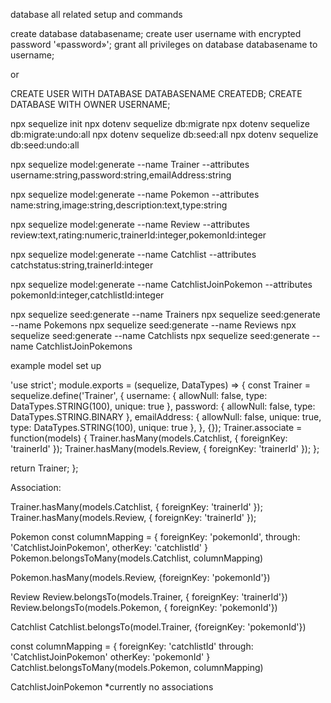 database all related setup and commands

create database databasename;
create user username with encrypted password '«password»';
grant all privileges on database databasename to username;

or

CREATE USER WITH DATABASE DATABASENAME CREATEDB;
CREATE DATABASE WITH OWNER USERNAME;

npx sequelize init
npx dotenv sequelize db:migrate
npx dotenv sequelize db:migrate:undo:all
npx dotenv sequelize db:seed:all
npx dotenv sequelize db:seed:undo:all

npx sequelize model:generate --name Trainer --attributes username:string,password:string,emailAddress:string

npx sequelize model:generate --name Pokemon --attributes name:string,image:string,description:text,type:string

npx sequelize model:generate --name Review --attributes review:text,rating:numeric,trainerId:integer,pokemonId:integer

npx sequelize model:generate --name Catchlist --attributes catchstatus:string,trainerId:integer

npx sequelize model:generate --name CatchlistJoinPokemon --attributes pokemonId:integer,catchlistId:integer

npx sequelize seed:generate --name Trainers
npx sequelize seed:generate --name Pokemons
npx sequelize seed:generate --name Reviews
npx sequelize seed:generate --name Catchlists
npx sequelize seed:generate --name CatchlistJoinPokemons

example model set up

'use strict';
module.exports = (sequelize, DataTypes) => {
  const Trainer = sequelize.define('Trainer', {
    username: {
      allowNull: false,
      type: DataTypes.STRING(100),
      unique: true
    },
    password: {
      allowNull: false,
      type: DataTypes.STRING.BINARY
    },
    emailAddress: {
      allowNull: false,
      unique: true,
      type: DataTypes.STRING(100),
      unique: true
    },
  }, {});
  Trainer.associate = function(models) {
    Trainer.hasMany(models.Catchlist, { foreignKey: 'trainerId' });
    Trainer.hasMany(models.Review, { foreignKey: 'trainerId' });
  };

  return Trainer;
};

Association:


Trainer.hasMany(models.Catchlist, { foreignKey: 'trainerId' });
Trainer.hasMany(models.Review, { foreignKey: 'trainerId' });

Pokemon
const columnMapping = {
  foreignKey: 'pokemonId',
  through: 'CatchlistJoinPokemon',
  otherKey: 'catchlistId'
}
Pokemon.belongsToMany(models.Catchlist, columnMapping)

Pokemon.hasMany(models.Review, {foreignKey: 'pokemonId'})

Review
Review.belongsTo(models.Trainer, { foreignKey: 'trainerId'})
Review.belongsTo(models.Pokemon, { foreignKey: 'pokemonId'})

Catchlist
Catchlist.belongsTo(model.Trainer, {foreignKey: 'pokemonId'})

const columnMapping = {
  foreignKey: 'catchlistId'
  through: 'CatchlistJoinPokemon'
  otherKey: 'pokemonId'
}
Catchlist.belongsToMany(models.Pokemon, columnMapping)

CatchlistJoinPokemon
*currently no associations 